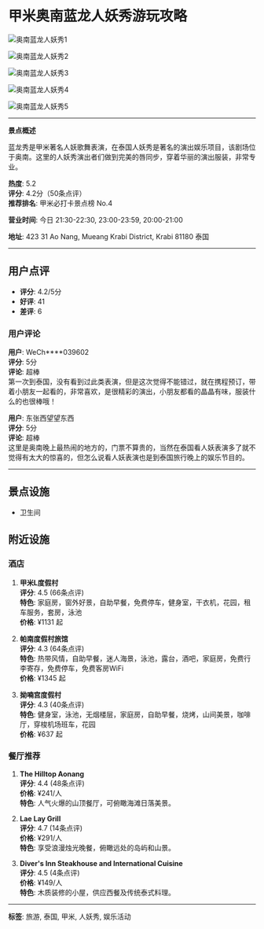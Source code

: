 # 甲米奥南蓝龙人妖秀游玩攻略

![奥南蓝龙人妖秀1](https://dimg04.c-ctrip.com/images/10011f000001h36x7A1CD_W_750_0.jpg?proc=autoorient)

![奥南蓝龙人妖秀2](https://dimg04.c-ctrip.com/images/tg/440/075/217/28d48c6709f14b818287418afe62f7cd_W_750_0.jpg?proc=autoorient)

![奥南蓝龙人妖秀3](https://dimg04.c-ctrip.com/images/tg/300/463/463/bc32582b6374498f8d5b5208145854d3_W_750_0.jpg?proc=autoorient)

![奥南蓝龙人妖秀4](https://dimg04.c-ctrip.com/images/tg/555/465/706/2180420fde634d18a327710262d45537_W_750_0.jpg?proc=autoorient)

![奥南蓝龙人妖秀5](https://dimg04.c-ctrip.com/images/tg/352/215/206/28129d48a0ef4a468e86202b5a954863_W_750_0.jpg?proc=autoorient)

---

**景点概述**

蓝龙秀是甲米著名人妖歌舞表演，在泰国人妖秀是著名的演出娱乐项目，该剧场位于奥南。这里的人妖秀演出者们做到完美的唇同步，穿着华丽的演出服装，非常专业。

**热度**: 5.2  
**评分**: 4.2分（50条点评）  
**推荐排名**: 甲米必打卡景点榜 No.4  

**营业时间**: 今日 21:30-22:30, 23:00-23:59, 20:00-21:00  

**地址**: 423 31 Ao Nang, Mueang Krabi District, Krabi 81180 泰国  

---

## 用户点评

- **评分**: 4.2/5分  
- **好评**: 41  
- **差评**: 6  

### 用户评论

**用户**: WeCh****039602  
**评分**: 5分  
**评论**: 超棒  
第一次到泰国，没有看到过此类表演，但是这次觉得不能错过，就在携程预订，带着小朋友一起看的，非常喜欢，是很精彩的演出，小朋友都看的晶晶有味，服装什么的也很棒哦！

**用户**: 东张西望望东西  
**评分**: 5分  
**评论**: 超棒  
这里是奥南晚上最热闹的地方的，门票不算贵的，当然在泰国看人妖表演多了就不觉得有太大的惊喜的，但怎么说看人妖表演也是到泰国旅行晚上的娱乐节目的。

---

## 景点设施

- 卫生间

## 附近设施

### 酒店

1. **甲米L度假村**  
   **评分**: 4.5 (66条点评)  
   **特色**: 家庭房，窗外好景，自助早餐，免费停车，健身室，干衣机，花园，租车服务，套房，泳池  
   **价格**: ¥1131 起

2. **帕南度假村旅馆**  
   **评分**: 4.3 (64条点评)  
   **特色**: 热带风情，自助早餐，迷人海景，泳池，露台，酒吧，家庭房，免费行李寄存，免费停车，免费客房WiFi  
   **价格**: ¥1345 起

3. **拗喃宫度假村**  
   **评分**: 4.3 (40条点评)  
   **特色**: 健身室，泳池，无烟楼层，家庭房，自助早餐，烧烤，山间美景，咖啡厅，穿梭机场班车，花园  
   **价格**: ¥637 起

### 餐厅推荐

1. **The Hilltop Aonang**  
   **评分**: 4.4 (48条点评)  
   **价格**: ¥241/人  
   **特色**: 人气火爆的山顶餐厅，可俯瞰海滩日落美景。

2. **Lae Lay Grill**  
   **评分**: 4.7 (14条点评)  
   **价格**: ¥291/人  
   **特色**: 享受浪漫烛光晚餐，俯瞰远处的岛屿和山景。

3. **Diver's Inn Steakhouse and International Cuisine**  
   **评分**: 4.5 (4条点评)  
   **价格**: ¥149/人  
   **特色**: 木质装修的小屋，供应西餐及传统泰式料理。

---

**标签**: 旅游, 泰国, 甲米, 人妖秀, 娱乐活动